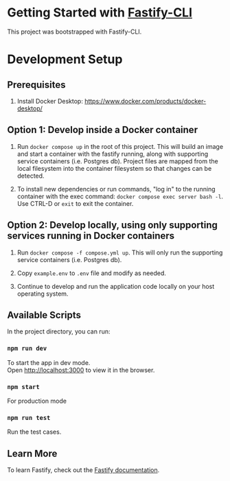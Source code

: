 # Getting Started with [Fastify-CLI](https://www.npmjs.com/package/fastify-cli)

This project was bootstrapped with Fastify-CLI.

# Development Setup

## Prerequisites

1. Install Docker Desktop: https://www.docker.com/products/docker-desktop/

## Option 1: Develop inside a Docker container

1. Run `docker compose up` in the root of this project. This will build an image and start a container with the fastify running, along with supporting service containers (i.e. Postgres db). Project files are mapped from the local filesystem into the container filesystem so that changes can be detected.

2. To install new dependencies or run commands, "log in" to the running container with the exec command: `docker compose exec server bash -l`. Use CTRL-D or `exit` to exit the container.

## Option 2: Develop locally, using only supporting services running in Docker containers

1. Run `docker compose -f compose.yml up`. This will only run the supporting service containers (i.e. Postgres db).

2. Copy `example.env` to `.env` file and modify as needed.

3. Continue to develop and run the application code locally on your host operating system.

## Available Scripts

In the project directory, you can run:

### `npm run dev`

To start the app in dev mode.\
Open [http://localhost:3000](http://localhost:3000) to view it in the browser.

### `npm start`

For production mode

### `npm run test`

Run the test cases.

## Learn More

To learn Fastify, check out the [Fastify documentation](https://fastify.dev/docs/latest/).
